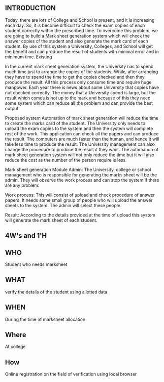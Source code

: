 


## INTRODUCTION

Today, there are lots of College and School is present, and it is increasing each day. So, it is become difficult to check the exam copies of each student correctly within the prescribed time. To overcome this problem, we are going to build a Mark sheet generation system which will check the answer copies of the student and also generate the mark card of each student. By use of this system a University, Colleges, and School will get the benefit and can produce the result of students with minimal error and in minimum time. Existing

In the current mark sheet generation system, the University has to spend much time just to arrange the copies of the students. While, after arranging they have to spend the time to get the copies checked and then they produce the result. All this process only consume time and require huge manpower. Each year there is news about some University that copies have not checked correctly. The money that a University spend is large, but the result which comes is not up to the mark and because of this they need some system which can reduce all the problem and can provide the best output.

Proposed system Automation of mark sheet generation will reduce the time to create the marks card of the student. The University only needs to upload the exam copies to the system and then the system will complete rest of the work. This application can check all the papers and can produce the result. The computers are much faster than the human, and hence it will take less time to produce the result. The University management can also change the procedure to produce the result if they want. The automation of mark sheet generation system will not only reduce the time but it will also reduce the cost as the number of the person require is less.

Mark sheet generation Module Admin: The University, college or school management who is responsible for generating the marks sheet will be the admin. They will observe the work process and can stop the system if there are any problem.

Work process: This will consist of upload and check procedure of answer papers. It needs some small group of people who will upload the answer sheets to the system. The admin will select these people.

Result: According to the details provided at the time of upload this system will generate the mark sheet of each student.

## 4W's and 1'H

## WHO
 Student who needs marksheet

## WHAT
 verify the details of the student using allotted data

 ## WHEN
 During the time of marksheet allocation 
 
 ## Where
At college
## How

Online registration on the field of verification using local browser

